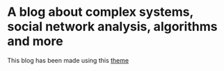 # A blog about complex systems, social network analysis, algorithms and more

This blog has been made using this [theme](https://github.com/bencentra/centrarium)